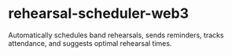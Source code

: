 # rehearsal-scheduler-web3
Automatically schedules band rehearsals, sends reminders, tracks attendance, and suggests optimal rehearsal times.
